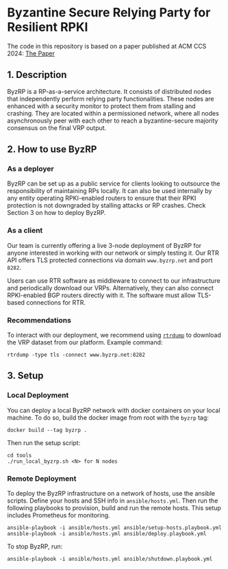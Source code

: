 # Byzantine Secure Relying Party for Resilient RPKI

The code in this repository is based on a paper published at ACM CCS 2024: [The Paper](https://dl.acm.org/doi/pdf/10.1145/3658644.3690368)

## 1. Description

ByzRP is a RP-as-a-service architecture. It consists of distributed nodes that independently 
perform relying party functionalities. These nodes are enhanced with a security monitor to protect them from stalling 
and crashing. They are located within a permissioned network, where all nodes asynchronously peer with each 
other to reach a byzantine-secure majority consensus on the final VRP output.

## 2. How to use ByzRP

### As a deployer

ByzRP can be set up as a public service for clients looking to outsource the responsibility of maintaining RPs locally. It can 
also be used internally by any entity operating RPKI-enabled routers to ensure that their RPKI protection is not
downgraded by stalling attacks or RP crashes. Check Section 3 on how to deploy ByzRP.

### As a client

Our team is currently offering a live 3-node deployment of ByzRP for anyone interested in working with our network
or simply testing it. Our RTR API offers TLS protected connections via domain `www.byzrp.net` and port `8282`.

Users can use RTR software as middleware to connect to our infrastructure and periodically download our VRPs. Alternatively,
they can also connect RPKI-enabled BGP routers directly with it. The software must allow  TLS-based connections for RTR.

### Recommendations
To interact with our deployment, we recommend using [`rtrdump`](https://github.com/bgp/stayrtr) to download the VRP dataset from our platform.
Example command:
```
rtrdump -type tls -connect www.byzrp.net:8282
```


## 3. Setup

### Local Deployment

You can deploy a local ByzRP network with docker containers on your local machine. To do so,
build the docker image from root with the `byzrp` tag:
```
docker build --tag byzrp .
```
Then run the setup script:
```
cd tools
./run_local_byzrp.sh <N> for N nodes
```

### Remote Deployment

To deploy the ByzRP infrastructure on a network of hosts, use the ansible scripts. Define your hosts and SSH info in `ansible/hosts.yml`.
Then run the following playbooks to provision, build and run the remote hosts. This setup includes Prometheus for monitoring.
```
ansible-playbook -i ansible/hosts.yml ansible/setup-hosts.playbook.yml
ansible-playbook -i ansible/hosts.yml ansible/deploy.playbook.yml
```

To stop ByzRP, run:
```
ansible-playbook -i ansible/hosts.yml ansible/shutdown.playbook.yml
```
